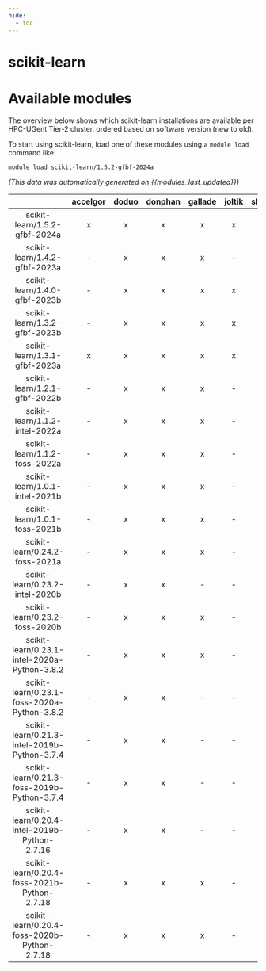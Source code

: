 ```yaml
---
hide:
  - toc
---
```


scikit-learn
============

# Available modules


The overview below shows which scikit-learn installations are available per HPC-UGent Tier-2 cluster, ordered based on software version (new to old).

To start using scikit-learn, load one of these modules using a `module load` command like:

```shell
module load scikit-learn/1.5.2-gfbf-2024a
```

*(This data was automatically generated on {{modules_last_updated}})*  

| |accelgor|doduo|donphan|gallade|joltik|shinx|skitty|
| :---: | :---: | :---: | :---: | :---: | :---: | :---: | :---: |
|scikit-learn/1.5.2-gfbf-2024a|x|x|x|x|x|x|x|
|scikit-learn/1.4.2-gfbf-2023a|-|x|x|x|-|x|x|
|scikit-learn/1.4.0-gfbf-2023b|-|x|x|x|x|x|x|
|scikit-learn/1.3.2-gfbf-2023b|-|x|x|x|x|-|x|
|scikit-learn/1.3.1-gfbf-2023a|x|x|x|x|x|x|x|
|scikit-learn/1.2.1-gfbf-2022b|-|x|x|x|-|-|-|
|scikit-learn/1.1.2-intel-2022a|-|x|x|x|-|-|-|
|scikit-learn/1.1.2-foss-2022a|-|x|x|x|-|x|-|
|scikit-learn/1.0.1-intel-2021b|-|x|x|x|-|-|-|
|scikit-learn/1.0.1-foss-2021b|-|x|x|x|-|-|-|
|scikit-learn/0.24.2-foss-2021a|-|x|x|x|-|-|-|
|scikit-learn/0.23.2-intel-2020b|-|x|x|-|-|-|-|
|scikit-learn/0.23.2-foss-2020b|-|x|x|x|-|-|-|
|scikit-learn/0.23.1-intel-2020a-Python-3.8.2|-|x|x|x|-|-|-|
|scikit-learn/0.23.1-foss-2020a-Python-3.8.2|-|x|x|-|-|-|-|
|scikit-learn/0.21.3-intel-2019b-Python-3.7.4|-|x|x|-|-|-|-|
|scikit-learn/0.21.3-foss-2019b-Python-3.7.4|-|x|x|-|-|-|-|
|scikit-learn/0.20.4-intel-2019b-Python-2.7.16|-|x|x|-|-|-|-|
|scikit-learn/0.20.4-foss-2021b-Python-2.7.18|-|x|x|x|-|-|-|
|scikit-learn/0.20.4-foss-2020b-Python-2.7.18|-|x|x|x|-|-|-|

